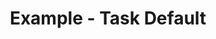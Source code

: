 ---
date:  ""
draft: false
title: "Example - Task Default"
thumb:
    image: "cover.jpg"
    anima: ""
    video: ""
layout: ""
weight: 1
lister: 1
informa:
    - lead: "Informa 1"
      desc: "Lorem Ipsum is simply dummy text of the printing and typesetting industry. Lorem Ipsum has been the industry's standard"
      icon:
    - lead: "Informa 2"
      desc: "Lorem Ipsum is simply dummy text of the printing and typesetting industry. Lorem Ipsum has been the industry's standard"
      icon:
reached:
    - lead: "reached 1"
      desc: "Lorem Ipsum is simply dummy text of the printing and typesetting industry. Lorem Ipsum has been the industry's standard"
      icon:
    - lead: "reached 2"
      desc: "Lorem Ipsum is simply dummy text of the printing and typesetting industry. Lorem Ipsum has been the industry's standard"
      icon:
    - lead: "reached 3"
      desc: "Lorem Ipsum is simply dummy text of the printing and typesetting industry. Lorem Ipsum has been the industry's standard"
      icon:
    - lead: "reached 4"
      desc: "Lorem Ipsum is simply dummy text of the printing and typesetting industry. Lorem Ipsum has been the industry's standard"
      icon:
require:
    - prop: ""
      name: ""
      icon: ""
      desc: ""
metadata:
    index: false
    thumb: "cover.jpg"
    group: []
    author: []
description: "Latihan untuk pendalaman pembelajaran array 1."
---